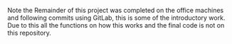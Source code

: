 Note the Remainder of this project was completed on the office machines and following commits using GitLab, this is some of the introductory work.
Due to this all the functions on how this works and the final code is not on this repository.
